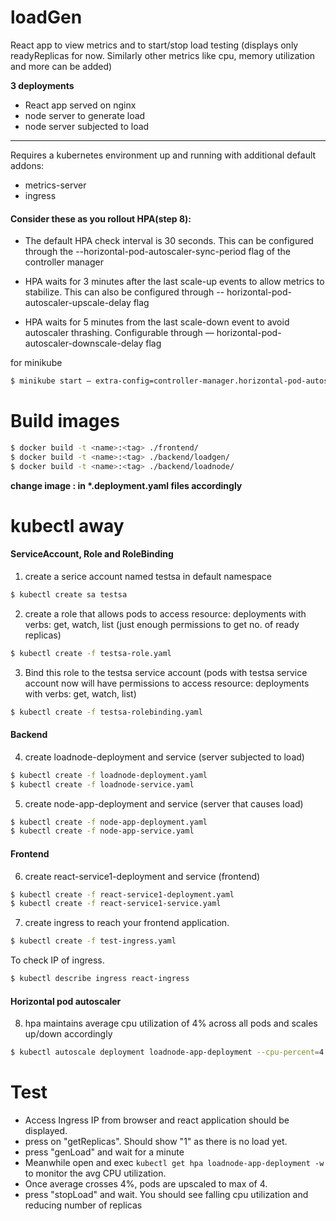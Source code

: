 # loadGen
React app to view metrics and to start/stop load testing (displays only readyReplicas for now. Similarly other metrics like cpu, memory utilization and more can be added)

**3 deployments**
- React app served on nginx
- node server to generate load
- node server subjected to load


_______________________________________________________
Requires a kubernetes environment up and running with additional default addons:
  - metrics-server
  - ingress

#### Consider these as you rollout HPA(step 8):
- The default HPA check interval is 30 seconds. This can be configured through the --horizontal-pod-autoscaler-sync-period flag of the controller manager

- HPA waits for 3 minutes after the last scale-up events to allow metrics to stabilize. This can also be configured through -- horizontal-pod-autoscaler-upscale-delay flag
- HPA waits for 5 minutes from the last scale-down event to avoid autoscaler thrashing. Configurable through — horizontal-pod-autoscaler-downscale-delay flag

for minikube
```sh
$ minikube start — extra-config=controller-manager.horizontal-pod-autoscaler-upscale-delay=1m — extra-config=controller-manager.horizontal-pod-autoscaler-downscale-delay=1m — extra-config=controller-manager.horizontal-pod-autoscaler-sync-period=10s — extra-config=controller-manager.horizontal-pod-autoscaler-downscale-stabilization=1m
```
# Build images

```sh
$ docker build -t <name>:<tag> ./frontend/
$ docker build -t <name>:<tag> ./backend/loadgen/
$ docker build -t <name>:<tag> ./backend/loadnode/
```
**change image <name>:<tag> in \*.deployment.yaml files accordingly**

# kubectl away
#### ServiceAccount, Role and RoleBinding
1. create a serice account named testsa in default namespace
```sh
$ kubectl create sa testsa
```

2. create a role that allows pods to access resource: deployments with verbs: get, watch, list (just enough permissions to get no. of ready replicas)
```sh
$ kubectl create -f testsa-role.yaml
```
3. Bind this role to the testsa service account (pods with testsa service account now will have permissions to access resource: deployments with verbs: get, watch, list)
```sh
$ kubectl create -f testsa-rolebinding.yaml
```
#### Backend
4. create loadnode-deployment and service (server subjected to load)
```sh
$ kubectl create -f loadnode-deployment.yaml
$ kubectl create -f loadnode-service.yaml
```
5. create node-app-deployment and service (server that causes load)
```sh
$ kubectl create -f node-app-deployment.yaml
$ kubectl create -f node-app-service.yaml
```
#### Frontend
6. create react-service1-deployment and service (frontend)
```sh
$ kubectl create -f react-service1-deployment.yaml
$ kubectl create -f react-service1-service.yaml
```
7. create ingress to reach your frontend application. 
```sh
$ kubectl create -f test-ingress.yaml
```
To check IP of ingress.
```sh
$ kubectl describe ingress react-ingress
```
#### Horizontal pod autoscaler
8. hpa maintains average cpu utilization of 4% across all pods and scales up/down accordingly
```sh
$ kubectl autoscale deployment loadnode-app-deployment --cpu-percent=4 --min=1 --max=4 
```

# Test
- Access Ingress IP from browser and react application should be displayed.
- press on "getReplicas". Should show "1" as there is no load yet.
- press "genLoad" and wait for a minute
- Meanwhile open and exec `kubectl get hpa loadnode-app-deployment -w` to monitor the avg CPU utilization.
- Once average crosses 4%, pods are upscaled to max of 4.
- press "stopLoad" and wait. You should see falling cpu utilization and reducing number of replicas




